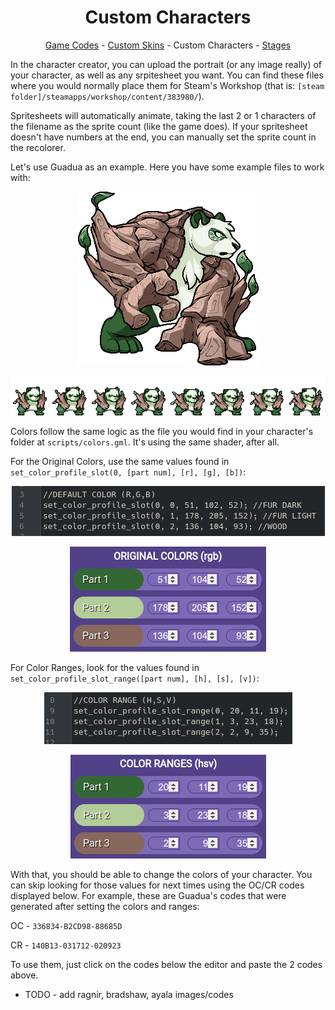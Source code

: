 <h1 align="center">Custom Characters</h1>

<p align="center"><a href="https://github.com/Readek/RoA-Skin-Recolorer/blob/main/Docs/Game Codes.md">Game Codes</a> - <a href="https://github.com/Readek/RoA-Skin-Recolorer/blob/main/Docs/Custom Skins.md">Custom Skins</a> - Custom Characters - <a href="https://github.com/Readek/RoA-Skin-Recolorer/blob/main/Docs/Stages.md">Stages</a></p>


In the character creator, you can upload the portrait (or any image really) of your character, as well as any srpitesheet you want. You can find these files where you would normally place them for Steam's Workshop (that is: `[steam folder]/steamapps/workshop/content/383980/`).

Spritesheets will automatically animate, taking the last 2 or 1 characters of the filename as the sprite count (like the game does). If your spritesheet doesn't have numbers at the end, you can manually set the sprite count in the recolorer.

Let's use Guadua as an example. Here you have some example files to work with:

<p align="center">

  <img src="https://github.com/Readek/RoA-Skin-Recolorer/blob/main/Docs/Resources/Characters/Guadua/portrait.png" alt="Guadua Portrait">

</p>

<p align="center">

  <img src="https://github.com/Readek/RoA-Skin-Recolorer/blob/main/Docs/Resources/Characters/Guadua/idle_strip8.png" alt="Guadua Idle Spritesheet">

</p>

Colors follow the same logic as the file you would find in your character's folder at `scripts/colors.gml`. It's using the same shader, after all.

For the Original Colors, use the same values found in `set_color_profile_slot(0, [part num], [r], [g], [b])`:

<p align="center">

  <img src="https://github.com/Readek/RoA-Skin-Recolorer/blob/main/Docs/Resources/Misc/Guadua OC colorsgml.png" alt="Guadua's Original Colors">

</p>

<p align="center">

  <img src="https://github.com/Readek/RoA-Skin-Recolorer/blob/main/Docs/Resources/Misc/Guadua OC recolorer.png" alt="Guadua's Original Colors">

</p>

For Color Ranges, look for the values found in `set_color_profile_slot_range([part num], [h], [s], [v])`:

<p align="center">

  <img src="https://github.com/Readek/RoA-Skin-Recolorer/blob/main/Docs/Resources/Misc/Guadua CR colorsgml.png" alt="Guadua's Original Colors">

</p>

<p align="center">

  <img src="https://github.com/Readek/RoA-Skin-Recolorer/blob/main/Docs/Resources/Misc/Guadua CR recolorer.png" alt="Guadua's Original Colors">

</p>

With that, you should be able to change the colors of your character. You can skip looking for those values for next times using the OC/CR codes displayed below. For example, these are Guadua's codes that were generated after setting the colors and ranges:

OC - `336834-B2CD98-88685D`

CR - `140B13-031712-020923`

To use them, just click on the codes below the editor and paste the 2 codes above.

- TODO - add ragnir, bradshaw, ayala images/codes